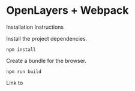 # OpenLayers + Webpack

Installation Instructions

Install the project dependencies.

    npm install

Create a bundle for the browser.

    npm run build

Link to 

<script src="./bundle.js"></script>
